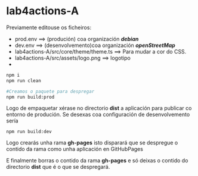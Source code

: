 # lab4actions-A

Previamente editouse os ficheiros:

* prod.env ==> (produción) coa organización  ***debian***
* dev.env  ==> (desenvolvemento)coa organización ***openStreetMap***
* lab4actions-A/src/core/theme/theme.ts ==> Para mudar a cor do CSS. 
* lab4actions-A/src/assets/logo.png ==> logotipo 
* 


```bash 
npm i
npm run clean 

#Creamos o paquete para despregar
npm run build:prod

```
Logo de empaquetar xérase no directorio **dist** a aplicación para publicar co entorno de produción. Se desexas coa configuración de desenvolvemento sería 

```
npm run build:dev 

```
Logo crearás unha rama **gh-pages** isto disparará que se despregue o contido da rama como unha aplicación en GitHubPages


E finalmente borras o contido da rama **gh-pages** e só deixas o contido do directorio  **dist** que é o que se despregará.

 
